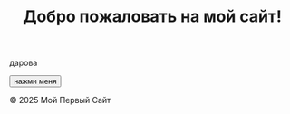 
<!DOCTYPE html>
<html lang="ru">
<head>
    <meta charset="UTF-8">
    <meta name="viewport" content="width=device-width, initial-scale=1.0">
    <title>websitewerw.com</title>
    <link rel="stylesheet" href="styles.css">
</head>
<body>
    <header>
        <h1>Добро пожаловать на мой сайт!</h1>
    </header>
    <main>
        <p>дарова</p>
        <button>нажми меня</button>
    </main>
    <footer>
        <p>&copy; 2025 Мой Первый Сайт</p>
    </footer>
</body>
</html>

